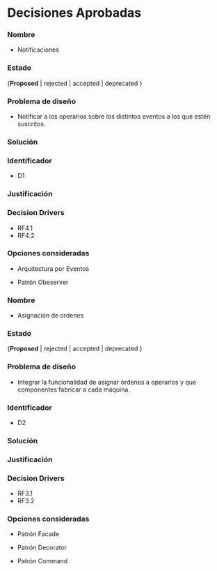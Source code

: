 # Decisiones Aprobadas

### Nombre
* Notificaciones

### Estado
{**Proposed** | rejected | accepted | deprecated }

### Problema de diseño 

* Notificar a los operarios sobre los distintos eventos a los que estén suscritos.  

### Solución 

### Identificador

* D1

### Justificación 

### Decision Drivers
* RF4.1
* RF4.2

### Opciones consideradas 

* Arquitectura por Eventos 

* Patrón Obeserver 

### Nombre
* Asignación de ordenes

### Estado

{**Proposed** | rejected | accepted | deprecated }

### Problema de diseño 

* Integrar la funcionalidad de asignar órdenes a operarios y que componentes fabricar a cada máquina. 

### Identificador 

* D2 

### Solución 

### Justificación 

### Decision Drivers
* RF3.1
* RF3.2

### Opciones consideradas 

* Patrón Facade 

* Patrón Decorator 

* Patrón Command 

